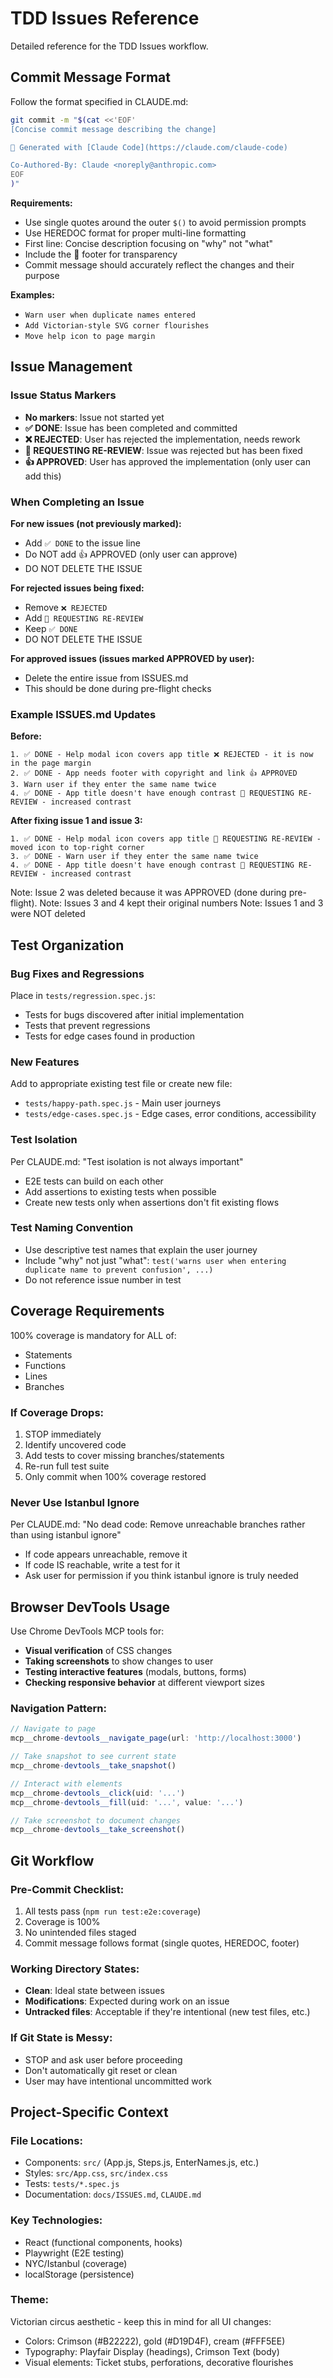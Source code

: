 # TDD Issues Reference

Detailed reference for the TDD Issues workflow.

## Commit Message Format

Follow the format specified in CLAUDE.md:

```bash
git commit -m "$(cat <<'EOF'
[Concise commit message describing the change]

🤖 Generated with [Claude Code](https://claude.com/claude-code)

Co-Authored-By: Claude <noreply@anthropic.com>
EOF
)"
```

**Requirements:**
- Use single quotes around the outer `$()` to avoid permission prompts
- Use HEREDOC format for proper multi-line formatting
- First line: Concise description focusing on "why" not "what"
- Include the 🤖 footer for transparency
- Commit message should accurately reflect the changes and their purpose

**Examples:**
- `Warn user when duplicate names entered`
- `Add Victorian-style SVG corner flourishes`
- `Move help icon to page margin`

## Issue Management

### Issue Status Markers

- **No markers**: Issue not started yet
- **✅ DONE**: Issue has been completed and committed
- **❌ REJECTED**: User has rejected the implementation, needs rework
- **🔄 REQUESTING RE-REVIEW**: Issue was rejected but has been fixed
- **👍 APPROVED**: User has approved the implementation (only user can add this)

### When Completing an Issue

**For new issues (not previously marked):**
- Add `✅ DONE` to the issue line
- Do NOT add 👍 APPROVED (only user can approve)
- DO NOT DELETE THE ISSUE

**For rejected issues being fixed:**
- Remove `❌ REJECTED`
- Add `🔄 REQUESTING RE-REVIEW`
- Keep `✅ DONE`
- DO NOT DELETE THE ISSUE

**For approved issues (issues marked APPROVED by user):**
- Delete the entire issue from ISSUES.md
- This should be done during pre-flight checks

### Example ISSUES.md Updates

**Before:**
```
1. ✅ DONE - Help modal icon covers app title ❌ REJECTED - it is now in the page margin
2. ✅ DONE - App needs footer with copyright and link 👍 APPROVED
3. Warn user if they enter the same name twice
4. ✅ DONE - App title doesn't have enough contrast 🔄 REQUESTING RE-REVIEW - increased contrast
```

**After fixing issue 1 and issue 3:**
```
1. ✅ DONE - Help modal icon covers app title 🔄 REQUESTING RE-REVIEW - moved icon to top-right corner
3. ✅ DONE - Warn user if they enter the same name twice
4. ✅ DONE - App title doesn't have enough contrast 🔄 REQUESTING RE-REVIEW - increased contrast
```

Note: Issue 2 was deleted because it was APPROVED (done during pre-flight).
Note: Issues 3 and 4 kept their original numbers
Note: Issues 1 and 3 were NOT deleted

## Test Organization

### Bug Fixes and Regressions
Place in `tests/regression.spec.js`:
- Tests for bugs discovered after initial implementation
- Tests that prevent regressions
- Tests for edge cases found in production

### New Features
Add to appropriate existing test file or create new file:
- `tests/happy-path.spec.js` - Main user journeys
- `tests/edge-cases.spec.js` - Edge cases, error conditions, accessibility

### Test Isolation
Per CLAUDE.md: "Test isolation is not always important"
- E2E tests can build on each other
- Add assertions to existing tests when possible
- Create new tests only when assertions don't fit existing flows

### Test Naming Convention
- Use descriptive test names that explain the user journey
- Include "why" not just "what": `test('warns user when entering duplicate name to prevent confusion', ...)`
- Do not reference issue number in test

## Coverage Requirements

100% coverage is mandatory for ALL of:
- Statements
- Functions
- Lines
- Branches

### If Coverage Drops:
1. STOP immediately
2. Identify uncovered code
3. Add tests to cover missing branches/statements
4. Re-run full test suite
5. Only commit when 100% coverage restored

### Never Use Istanbul Ignore
Per CLAUDE.md: "No dead code: Remove unreachable branches rather than using istanbul ignore"
- If code appears unreachable, remove it
- If code IS reachable, write a test for it
- Ask user for permission if you think istanbul ignore is truly needed

## Browser DevTools Usage

Use Chrome DevTools MCP tools for:
- **Visual verification** of CSS changes
- **Taking screenshots** to show changes to user
- **Testing interactive features** (modals, buttons, forms)
- **Checking responsive behavior** at different viewport sizes

### Navigation Pattern:
```javascript
// Navigate to page
mcp__chrome-devtools__navigate_page(url: 'http://localhost:3000')

// Take snapshot to see current state
mcp__chrome-devtools__take_snapshot()

// Interact with elements
mcp__chrome-devtools__click(uid: '...')
mcp__chrome-devtools__fill(uid: '...', value: '...')

// Take screenshot to document changes
mcp__chrome-devtools__take_screenshot()
```

## Git Workflow

### Pre-Commit Checklist:
1. All tests pass (`npm run test:e2e:coverage`)
2. Coverage is 100%
3. No unintended files staged
4. Commit message follows format (single quotes, HEREDOC, footer)

### Working Directory States:
- **Clean**: Ideal state between issues
- **Modifications**: Expected during work on an issue
- **Untracked files**: Acceptable if they're intentional (new test files, etc.)

### If Git State is Messy:
- STOP and ask user before proceeding
- Don't automatically git reset or clean
- User may have intentional uncommitted work

## Project-Specific Context

### File Locations:
- Components: `src/` (App.js, Steps.js, EnterNames.js, etc.)
- Styles: `src/App.css`, `src/index.css`
- Tests: `tests/*.spec.js`
- Documentation: `docs/ISSUES.md`, `CLAUDE.md`

### Key Technologies:
- React (functional components, hooks)
- Playwright (E2E testing)
- NYC/Istanbul (coverage)
- localStorage (persistence)

### Theme:
Victorian circus aesthetic - keep this in mind for all UI changes:
- Colors: Crimson (#B22222), gold (#D19D4F), cream (#FFF5EE)
- Typography: Playfair Display (headings), Crimson Text (body)
- Visual elements: Ticket stubs, perforations, decorative flourishes
